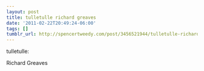 ```yaml
---
layout: post
title: tulletulle richard greaves
date: '2011-02-22T20:49:24-06:00'
tags: []
tumblr_url: http://spencertweedy.com/post/3456521944/tulletulle-richard-greaves
---
```

tulletulle:

Richard Greaves
